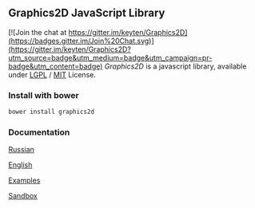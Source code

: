 ## Graphics2D JavaScript Library

[![Join the chat at https://gitter.im/keyten/Graphics2D](https://badges.gitter.im/Join%20Chat.svg)](https://gitter.im/keyten/Graphics2D?utm_source=badge&utm_medium=badge&utm_campaign=pr-badge&utm_content=badge)
*Graphics2D* is a javascript library, available under [LGPL](http://www.gnu.org/copyleft/lgpl.html) / [MIT](http://opensource.org/licenses/mit-license.php) License.

### Install with bower
```js
bower install graphics2d
```

### Documentation
[Russian](http://github.com/keyten/Graphics2D/tree/master/Docs/Ru)

[English](http://keyten.github.io/Graphics2D/docs/)

[Examples](http://keyten.github.io/Graphics2D/examples/)

[Sandbox](http://keyten.github.io/Graphics2D/sandbox/)